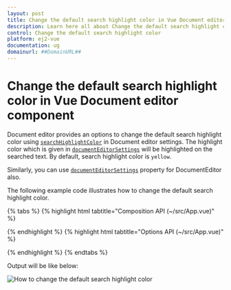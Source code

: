 ```yaml
---
layout: post
title: Change the default search highlight color in Vue Document editor component | Syncfusion
description: Learn here all about Change the default search highlight color in Syncfusion Vue Document editor component of Syncfusion Essential JS 2 and more.
control: Change the default search highlight color 
platform: ej2-vue
documentation: ug
domainurl: ##DomainURL##
---
```


# Change the default search highlight color in Vue Document editor component

Document editor provides an options to change the default search highlight color using [`searchHighlightColor`](https://ej2.syncfusion.com/vue/documentation/api/document-editor/documentEditorSettingsModel/#searchhighlightcolor) in Document editor settings. The highlight color which is given in [`documentEditorSettings`](https://ej2.syncfusion.com/vue/documentation/api/document-editor-container/#documenteditorsettings) will be highlighted on the searched text. By default, search highlight color is `yellow`.

Similarly, you can use [`documentEditorSettings`](https://ej2.syncfusion.com/vue/documentation/api/document-editor#documenteditorsettings) property for DocumentEditor also.

The following example code illustrates how to change the default search highlight color.

{% tabs %}
{% highlight html tabtitle="Composition API (~/src/App.vue)" %}

<template>
  <div id="app">
    <ejs-documenteditorcontainer ref='documenteditor' :serviceUrl='serviceUrl' :documentEditorSettings='settings'
      height="590px" id='container' :enableToolbar='true'></ejs-documenteditorcontainer>
  </div>
</template>
<script setup>
import { DocumentEditorContainerComponent as EjsDocumenteditorcontainer, Toolbar } from '@syncfusion/ej2-vue-documenteditor';
import { provide } from 'vue';

const serviceUrl = 'https://ej2services.syncfusion.com/production/web-services/api/documenteditor/';
// Add required color to change the default search highlight color
const settings = { searchHighlightColor: 'Grey' }

//Inject require modules.
provide('DocumentEditorContainer', [Toolbar])

</script>

{% endhighlight %}
{% highlight html tabtitle="Options API (~/src/App.vue)" %}

<template>
  <div id="app">
    <ejs-documenteditorcontainer ref='documenteditor' :serviceUrl='serviceUrl' :documentEditorSettings='settings'
      height="590px" id='container' :enableToolbar='true'></ejs-documenteditorcontainer>
  </div>
</template>
<script>
import { DocumentEditorContainerComponent, Toolbar } from '@syncfusion/ej2-vue-documenteditor';

export default {
  components: {
    'ejs-documenteditorcontainer': DocumentEditorContainerComponent
  },
  data() {
    return {
      serviceUrl: 'https://ej2services.syncfusion.com/production/web-services/api/documenteditor/',
      // Add required color to change the default search highlight color
      settings: { searchHighlightColor: 'Grey' }
    }
  },
  provide: {
    //Inject require modules.
    DocumentEditorContainer: [Toolbar]
  }
}
</script>

{% endhighlight %}
{% endtabs %}

Output will be like below:

![How to change the default search highlight color](../images/search-color.png)